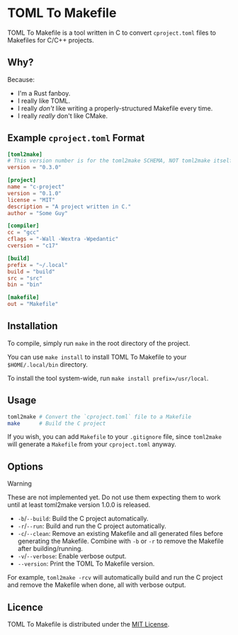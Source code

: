 # TOML To Makefile

TOML To Makefile is a tool written in C to convert `cproject.toml` files to
Makefiles for C/C++ projects.

## Why?

Because:

* I'm a Rust fanboy.
* I really like TOML.
* I really *don't* like writing a properly-structured Makefile every time.
* I really *really* don't like CMake.

## Example `cproject.toml` Format

```toml
[toml2make]
# This version number is for the toml2make SCHEMA, NOT toml2make itself.
version = "0.3.0"

[project]
name = "c-project"
version = "0.1.0"
license = "MIT"
description = "A project written in C."
author = "Some Guy"

[compiler]
cc = "gcc"
cflags = "-Wall -Wextra -Wpedantic"
cversion = "c17"

[build]
prefix = "~/.local"
build = "build"
src = "src"
bin = "bin"

[makefile]
out = "Makefile"
```

## Installation

To compile, simply run `make` in the root directory of the project.

You can use `make install` to install TOML To Makefile to your `$HOME/.local/bin` directory.

To install the tool system-wide, run `make install prefix=/usr/local`.

## Usage

```bash
toml2make # Convert the `cproject.toml` file to a Makefile
make      # Build the C project
```

If you wish, you can add `Makefile` to your `.gitignore` file, since `toml2make`
will generate a `Makefile` from your `cproject.toml` anyway.

## Options

> [!WARNING]
> These are not implemented yet. Do not use them expecting them to work until
> at least toml2make version 1.0.0 is released.

* `-b`/`--build`: Build the C project automatically.
* `-r`/`--run`: Build and run the C project automatically.
* `-c`/`--clean`: Remove an existing Makefile and all generated files before generating the Makefile.
  Combine with `-b` or `-r` to remove the Makefile after building/running.
* `-v`/`--verbose`: Enable verbose output.
* `--version`: Print the TOML To Makefile version.

For example, `toml2make -rcv` will automatically build and run the C project and remove the Makefile when done, all with verbose output.

## Licence

TOML To Makefile is distributed under the [MIT License](LICENSE).
